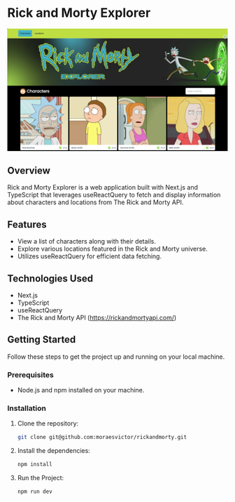 # Rick and Morty Explorer

![Rick and Morty Explorer](/src/assets/rick_morty_cover.png)

## Overview

Rick and Morty Explorer is a web application built with Next.js and TypeScript that leverages useReactQuery to fetch and display information about characters and locations from The Rick and Morty API.

## Features

- View a list of characters along with their details.
- Explore various locations featured in the Rick and Morty universe.
- Utilizes useReactQuery for efficient data fetching.

## Technologies Used

- Next.js
- TypeScript
- useReactQuery
- The Rick and Morty API (https://rickandmortyapi.com/)

## Getting Started

Follow these steps to get the project up and running on your local machine.

### Prerequisites

- Node.js and npm installed on your machine.

### Installation

1. Clone the repository:

   ```bash
   git clone git@github.com:moraesvictor/rickandmorty.git

2. Install the dependencies:

    ```bash
    npm install

3. Run the Project:
    ```
    npm run dev